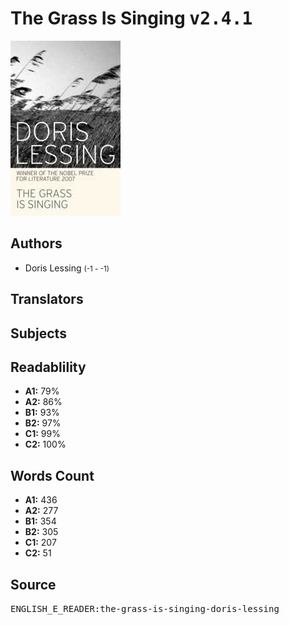 # The Grass Is Singing <kbd>v2.4.1</kbd>

![](./cover.medium.jpg "")

## Authors


 - Doris Lessing <small>(-1 - -1)</small>

## Translators



## Subjects



## Readablility


 - **A1:** 79%
 - **A2:** 86%
 - **B1:** 93%
 - **B2:** 97%
 - **C1:** 99%
 - **C2:** 100%

## Words Count


 - **A1:** 436
 - **A2:** 277
 - **B1:** 354
 - **B2:** 305
 - **C1:** 207
 - **C2:** 51

## Source


<kbd>ENGLISH_E_READER:the-grass-is-singing-doris-lessing</kbd>
